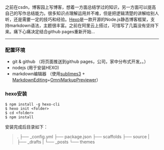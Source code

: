 
之前在csdn，博客园上写博客，想着一方面总结学过的知识，另一方面可以提高自己的写作总结能力。很多知识点理解运用并不难，但是把逻辑清楚的讲解给别人听，还是需要一定的技巧和经验。[Hexo](https://hexo.io/zh-cn/)是一款开源的Node.js静态博客框架，支持markdown语法，主题很丰富。之前在阿里云上搭过，可惜写了几篇没有坚持下来。痛下心痛决定结合github pages重新开始...

----------


###  配置环境
 * git & github （将页面推送到github pages，公司，家中分布式开发。。）
 * nodejs (用于安装HEXO)
 * markdown编辑器 （使用[sublimes3](http://www.sublimetext.com/3) + [MarkdownEditing](https://github.com/SublimeText-Markdown/MarkdownEditing)+[OmniMarkupPreviewer](https://github.com/timonwong/OmniMarkupPreviewer)）
 
###  hexo安装

```
$ npm install -g hexo-cli
$ hexo init <folder>
$ cd <folder>
$ npm install
```
安装完成后目录如下：
> .
> ├── _config.yml
> ├── package.json
> ├── scaffolds
> ├── source
> |   ├── _drafts
> |   └── _posts
> └── themes



